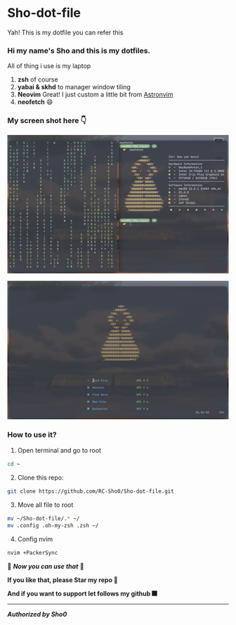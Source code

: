 # Sho-dot-file
Yah! This is my dotfile you can refer this

### Hi my name's Sho and this is my dotfiles.
All of thing i use is my laptop
1. **zsh** of course
2. **yabai & skhd** to manager window tiling
3. **Neovim** Great! I just custom a little bit from [Astronvim](https://astronvim.github.io/)
4. **neofetch** :smile:

### My screen shot here 👇

![screenshot1](srcshot0.png)

![screenshot1](srcshot1.png)


### How to use it?
1. Open terminal and go to root
```bash
cd ~
```
2. Clone this repo:
```bash
git clone https://github.com/RC-Sho0/Sho-dot-file.git
```
3. Move all file to root
```bash
mv ~/Sho-dot-file/.* ~/
mv .config .oh-my-zsh .zsh ~/
```

4. Config nvim
```bash
nvim +PackerSync
```



:tada: ***Now you can use that*** :tada:

**If you like that, please Star my repo 🌟**

**And if you want to support let follows my github 🎆**



--------------------------------------------------------------
***Authorized by Sho0***

